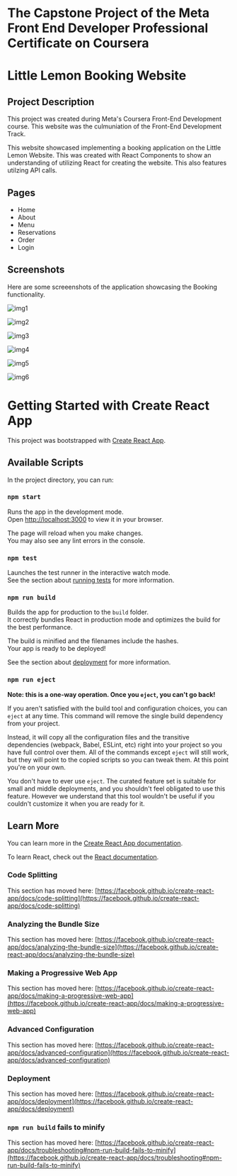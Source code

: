 # The Capstone Project of the Meta Front End Developer Professional Certificate on Coursera

# Little Lemon Booking Website

## Project Description
This project was created during Meta's Coursera Front-End Development course. This website was the culmuniation of the Front-End Development Track.

This website showcased implementing a booking application on the Little Lemon Website. This was created with React Components to show an understanding of utilizing React for creating the website. This also features utilzing API calls.

## Pages

- Home
- About
- Menu
- Reservations
- Order
- Login
  <br />

## Screenshots
Here are some screeenshots of the application showcasing the Booking functionality.

![img1](https://github.com/yivvm/Project_React_LittleLemonRestaurant/assets/134717898/97dcc59a-c818-482c-b0e1-8d75eb4be474)

![img2](https://github.com/yivvm/Project_React_LittleLemonRestaurant/assets/134717898/f37fbe64-012d-43d9-b770-a69c5f9c3e4a)

![img3](https://github.com/yivvm/Project_React_LittleLemonRestaurant/assets/134717898/48b62edb-d2d0-4f01-845e-b8da86e8e42c)

![img4](https://github.com/yivvm/Project_React_LittleLemonRestaurant/assets/134717898/a3d896fd-aeae-44c0-bae7-e2337ee500f8)

![img5](https://github.com/yivvm/Project_React_LittleLemonRestaurant/assets/134717898/4c197a3d-f5c2-47b5-9aa9-a4d98177a3e6)

![img6](https://github.com/yivvm/Project_React_LittleLemonRestaurant/assets/134717898/0a8a0d98-8845-469e-b5d8-1c0980f91873)


# Getting Started with Create React App

This project was bootstrapped with [Create React App](https://github.com/facebook/create-react-app).

## Available Scripts

In the project directory, you can run:

### `npm start`

Runs the app in the development mode.\
Open [http://localhost:3000](http://localhost:3000) to view it in your browser.

The page will reload when you make changes.\
You may also see any lint errors in the console.

### `npm test`

Launches the test runner in the interactive watch mode.\
See the section about [running tests](https://facebook.github.io/create-react-app/docs/running-tests) for more information.

### `npm run build`

Builds the app for production to the `build` folder.\
It correctly bundles React in production mode and optimizes the build for the best performance.

The build is minified and the filenames include the hashes.\
Your app is ready to be deployed!

See the section about [deployment](https://facebook.github.io/create-react-app/docs/deployment) for more information.

### `npm run eject`

**Note: this is a one-way operation. Once you `eject`, you can't go back!**

If you aren't satisfied with the build tool and configuration choices, you can `eject` at any time. This command will remove the single build dependency from your project.

Instead, it will copy all the configuration files and the transitive dependencies (webpack, Babel, ESLint, etc) right into your project so you have full control over them. All of the commands except `eject` will still work, but they will point to the copied scripts so you can tweak them. At this point you're on your own.

You don't have to ever use `eject`. The curated feature set is suitable for small and middle deployments, and you shouldn't feel obligated to use this feature. However we understand that this tool wouldn't be useful if you couldn't customize it when you are ready for it.

## Learn More

You can learn more in the [Create React App documentation](https://facebook.github.io/create-react-app/docs/getting-started).

To learn React, check out the [React documentation](https://reactjs.org/).

### Code Splitting

This section has moved here: [https://facebook.github.io/create-react-app/docs/code-splitting](https://facebook.github.io/create-react-app/docs/code-splitting)

### Analyzing the Bundle Size

This section has moved here: [https://facebook.github.io/create-react-app/docs/analyzing-the-bundle-size](https://facebook.github.io/create-react-app/docs/analyzing-the-bundle-size)

### Making a Progressive Web App

This section has moved here: [https://facebook.github.io/create-react-app/docs/making-a-progressive-web-app](https://facebook.github.io/create-react-app/docs/making-a-progressive-web-app)

### Advanced Configuration

This section has moved here: [https://facebook.github.io/create-react-app/docs/advanced-configuration](https://facebook.github.io/create-react-app/docs/advanced-configuration)

### Deployment

This section has moved here: [https://facebook.github.io/create-react-app/docs/deployment](https://facebook.github.io/create-react-app/docs/deployment)

### `npm run build` fails to minify

This section has moved here: [https://facebook.github.io/create-react-app/docs/troubleshooting#npm-run-build-fails-to-minify](https://facebook.github.io/create-react-app/docs/troubleshooting#npm-run-build-fails-to-minify)
